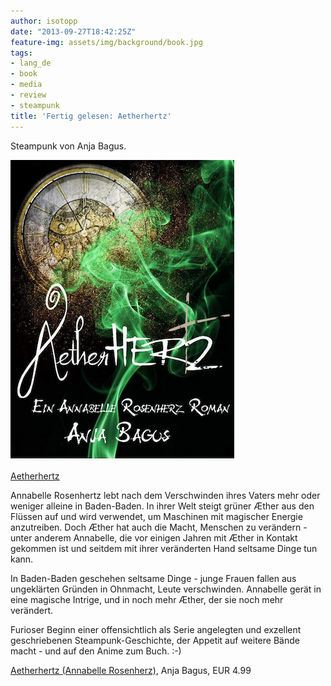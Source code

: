 ```yaml
---
author: isotopp
date: "2013-09-27T18:42:25Z"
feature-img: assets/img/background/book.jpg
tags:
- lang_de
- book
- media
- review
- steampunk
title: 'Fertig gelesen: Aetherhertz'
---
```

Steampunk von Anja Bagus.

[![](/uploads/2013/09/aetherhertz.png)](http://www.amazon.de/Aetherhertz-Annabelle-Rosenherz-ebook/dp/B00CP6V0D8)

[Aetherhertz](http://www.amazon.de/Aetherhertz-Annabelle-Rosenherz-ebook/dp/B00CP6V0D8)

Annabelle Rosenhertz lebt nach dem Verschwinden ihres Vaters mehr oder weniger alleine in Baden-Baden. In ihrer Welt steigt grüner Æther aus den Flüssen auf und wird verwendet, um Maschinen mit magischer Energie anzutreiben. Doch Æther hat auch die Macht, Menschen zu verändern - unter anderem Annabelle, die vor einigen Jahren mit Æther in Kontakt gekommen ist und seitdem mit ihrer veränderten Hand seltsame Dinge tun kann.

In Baden-Baden geschehen seltsame Dinge - junge Frauen fallen aus ungeklärten Gründen in Ohnmacht, Leute verschwinden. Annabelle gerät in eine magische Intrige, und in noch mehr Æther, der sie noch mehr verändert.

Furioser Beginn einer offensichtlich als Serie angelegten und exzellent geschriebenen Steampunk-Geschichte, der Appetit auf weitere Bände macht - und auf den Anime zum Buch. :-)

[Aetherhertz (Annabelle Rosenherz)](http://www.amazon.de/Aetherhertz-Annabelle-Rosenherz-ebook/dp/B00CP6V0D8), Anja Bagus, EUR 4.99 
